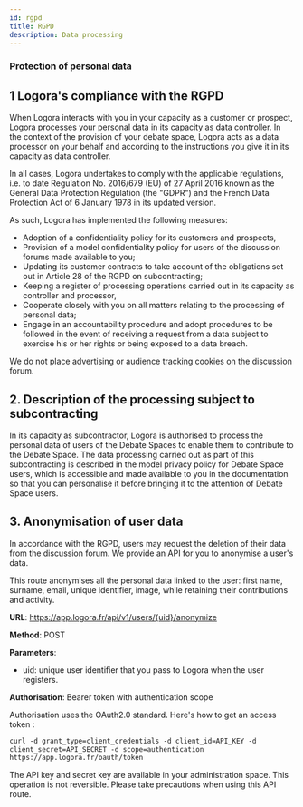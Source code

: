 ```yaml
---
id: rgpd
title: RGPD
description: Data processing  
---
```


### Protection of personal data

## 1 Logora's compliance with the RGPD

When Logora interacts with you in your capacity as a customer or prospect, Logora processes your personal data in its capacity as data controller. In the context of the provision of your debate space, Logora acts as a data processor on your behalf and according to the instructions you give it in its capacity as data controller. 

In all cases, Logora undertakes to comply with the applicable regulations, i.e. to date Regulation No. 2016/679 (EU) of 27 April 2016 known as the General Data Protection Regulation (the "GDPR") and the French Data Protection Act of 6 January 1978 in its updated version.  

As such, Logora has implemented the following measures:
- Adoption of a confidentiality policy for its customers and prospects,
- Provision of a model confidentiality policy for users of the discussion forums made available to you;
- Updating its customer contracts to take account of the obligations set out in Article 28 of the RGPD on subcontracting;
- Keeping a register of processing operations carried out in its capacity as controller and processor,
- Cooperate closely with you on all matters relating to the processing of personal data;
- Engage in an accountability procedure and adopt procedures to be followed in the event of receiving a request from a data subject to exercise his or her rights or being exposed to a data breach.

We do not place advertising or audience tracking cookies on the discussion forum.

## 2. Description of the processing subject to subcontracting 

In its capacity as subcontractor, Logora is authorised to process the personal data of users of the Debate Spaces to enable them to contribute to the Debate Space. The data processing carried out as part of this subcontracting is described in the model privacy policy for Debate Space users, which is accessible and made available to you in the documentation so that you can personalise it before bringing it to the attention of Debate Space users.

## 3. Anonymisation of user data

In accordance with the RGPD, users may request the deletion of their data from the discussion forum.
We provide an API for you to anonymise a user's data.

This route anonymises all the personal data linked to the user: first name, surname, email, unique identifier, image, while retaining their contributions and activity.

**URL**: https://app.logora.fr/api/v1/users/{uid}/anonymize

**Method**: POST

**Parameters**:
- uid: unique user identifier that you pass to Logora when the user registers.
  
**Authorisation**: Bearer token with authentication scope

Authorisation uses the OAuth2.0 standard. Here's how to get an access token :

```html
curl -d grant_type=client_credentials -d client_id=API_KEY -d
client_secret=API_SECRET -d scope=authentication
https://app.logora.fr/oauth/token
```

The API key and secret key are available in your administration space.
This operation is not reversible. Please take precautions when using this API route.
